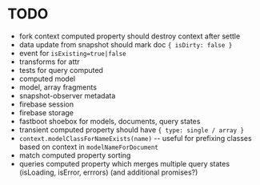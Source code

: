 # TODO

* fork context computed property should destroy context after settle
* data update from snapshot should mark doc `{ isDirty: false }`
* event for `isExisting=true|false`
* transforms for attr
* tests for query computed
* computed model
* model, array fragments
* snapshot-observer metadata
* firebase session
* firebase storage
* fastboot shoebox for models, documents, query states
* transient computed property should have `{ type: single / array }`
* `context.modelClassForNameExists(name)` -- useful for prefixing classes based on context in `modelNameForDocument`
* match computed property sorting
* queries computed property which merges multiple query states (isLoading, isError, errrors) (and additional promises?)
